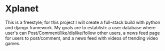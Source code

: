 # Xplanet
This is a freestyle; for this project I will create a full-stack build with python and django framework. My goals are to establish: a user database where user's can Post/Comment/like/dislike/follow other users, a news feed page for users to post/comment, and a news feed with videos of trending video games.
